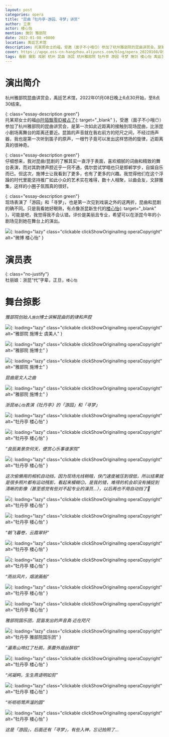 ```yaml
---
layout: post
categories: opera
title: "昆曲「牡丹亭·游园、寻梦」讲赏"
author: 立泉
actor: 楼心怡
mention: 施剑 雅部院
date: 2022-01-08 +0800
location: 禹廷艺术馆
description: 托某郑女士的福，受邀（面子不小哦🙃）参加了杭州雅部院的昆曲讲赏会，是第一次如此近距离的接触到现场昆曲，比浙昆的小剧场离舞台的距离还要近。昆笛的声音就在我右前方的咫尺之间，不经过扬声器，我也是第一次听到笛子的原声，一根竹子竟可以发出这样悠扬的旋律，近距离真的很神奇。
cover: https://apqx.oss-cn-hangzhou.aliyuncs.com/blog/opera_20220108/DSC08074_thumb.jpg
tags: 看剧 摄影 戏剧 杭州 昆曲 浙昆 杭州雅部院 牡丹亭 游园 寻梦 施剑 楼心怡 禹廷艺术馆
---
```


# 演出简介

杭州雅部院昆曲讲赏会，禹廷艺术馆，2022年01月08日晚上6点30开始，至8点30结束。

{: class="essay-description green"}  
托某郑女士的福[@阡陌飘零ID被占了](https://weibo.com/u/1657746245){: target="_blank" }，受邀（面子不小哦😶）参加了杭州雅部院的昆曲讲赏会，是第一次如此近距离的接触到现场昆曲，比浙昆小剧场离舞台的距离还要近。昆笛的声音就在我右前方的咫尺之间，不经过扬声器，我也是第一次听到笛子的原声，一根竹子竟可以发出这样悠扬的旋律，近距离真的很神奇。

{: class="essay-description green"}  
仔细想来，我对昆曲/昆剧的了解其实一直浮于表面，喜欢细腻的词曲和精致的舞台表演，而对其韵律声腔近乎一窍不通，偶尔尝试学唱也只是邯郸学步，自娱自乐而已。但这次，施博士让我看到了更多，也有了更多的兴趣。我觉得他们在这个浮躁的时代里能坚持推广如此小众的艺术实在难得，数十人相聚，以曲会友，文辞雅集，这样的小圈子氛围真的很好。

{: class="essay-description green"}  
现场表演了「游园」和「寻梦」，也是第一次见到戏装之外的这两折，昆曲和昆剧的确不同。只是我看她好眼熟，有点像浙昆新生代的[楼心怡](https://weibo.com/u/6616490989){: target="_blank" }，可能是吧，我觉得我不会认错。评价是美丽且专业，希望可以在浙昆今年的小剧场见到她在舞台上的演出。

![](https://apqx.oss-cn-hangzhou.aliyuncs.com/blog/opera_20220108/IMG_9612.jpg){: loading="lazy" class="clickable clickShowOriginalImg operaCopyright" alt="微博 楼心怡" }

# 演员表

{: class="no-justify"}  
杜丽娘：浙昆“代”字辈，正旦，`楼心怡`

# 舞台掠影

*雅部院创始人`施剑`博士讲解昆曲的韵律和声腔*

![](https://apqx.oss-cn-hangzhou.aliyuncs.com/blog/opera_20220108/DSC08057_thumb.jpg){: loading="lazy" class="clickable clickShowOriginalImg operaCopyright" alt="雅部院 施博士 虞美人" }

![](https://apqx.oss-cn-hangzhou.aliyuncs.com/blog/opera_20220108/DSC08060_thumb.jpg){: loading="lazy" class="clickable clickShowOriginalImg operaCopyright" alt="雅部院 施博士" }

![](https://apqx.oss-cn-hangzhou.aliyuncs.com/blog/opera_20220108/DSC08061_thumb.jpg){: loading="lazy" class="clickable clickShowOriginalImg operaCopyright" alt="雅部院 施博士" }

*昆曲是文人之曲*

![](https://apqx.oss-cn-hangzhou.aliyuncs.com/blog/opera_20220108/DSC08064_thumb.jpg){: loading="lazy" class="clickable clickShowOriginalImg operaCopyright" alt="雅部院 施博士" }

*浙昆`楼心怡`表演《牡丹亭》的「游园」和「寻梦」*

![](https://apqx.oss-cn-hangzhou.aliyuncs.com/blog/opera_20220108/DSC08074_thumb.jpg){: loading="lazy" class="clickable clickShowOriginalImg operaCopyright" alt="牡丹亭 楼心怡" }

<!-- *“原来姹紫嫣红开遍，似这般都付与断井颓垣”* -->

<!-- ![](https://apqx.oss-cn-hangzhou.aliyuncs.com/blog/opera_20220108/DSC08075_thumb.jpg){: loading="lazy" class="clickable clickShowOriginalImg operaCopyright" alt="牡丹亭 楼心怡" } -->

![](https://apqx.oss-cn-hangzhou.aliyuncs.com/blog/opera_20220108/DSC08078_thumb.jpg){: loading="lazy" class="clickable clickShowOriginalImg operaCopyright" alt="牡丹亭 楼心怡" }

*“良辰美景奈何天，便赏心乐事谁家院”*

![](https://apqx.oss-cn-hangzhou.aliyuncs.com/blog/opera_20220108/DSC08080_thumb.jpg){: loading="lazy" class="clickable clickShowOriginalImg operaCopyright" alt="牡丹亭 楼心怡" }

*这次偷懒用的相机自动挡，因为现场光线稍暗，快门速度被压到很低，所以结果就是很多照片都有运动残影，看起来模糊😐。是我的错，难得的机会却没有捕捉到清晰的影像（甚至感觉有些对不起专业的演员...），以后再也不用自动挡了🙁*

![](https://apqx.oss-cn-hangzhou.aliyuncs.com/blog/opera_20220108/DSC08081_thumb.jpg){: loading="lazy" class="clickable clickShowOriginalImg operaCopyright" alt="牡丹亭 楼心怡" }

![](https://apqx.oss-cn-hangzhou.aliyuncs.com/blog/opera_20220108/DSC08084_thumb.jpg){: loading="lazy" class="clickable clickShowOriginalImg operaCopyright" alt="牡丹亭 楼心怡" }

*“朝飞暮卷，云霞翠轩”*

![](https://apqx.oss-cn-hangzhou.aliyuncs.com/blog/opera_20220108/DSC08086_thumb.jpg){: loading="lazy" class="clickable clickShowOriginalImg operaCopyright" alt="牡丹亭 楼心怡" }

![](https://apqx.oss-cn-hangzhou.aliyuncs.com/blog/opera_20220108/DSC08087_thumb.jpg){: loading="lazy" class="clickable clickShowOriginalImg operaCopyright" alt="牡丹亭 楼心怡" }

*“雨丝风片，烟波画船”*

![](https://apqx.oss-cn-hangzhou.aliyuncs.com/blog/opera_20220108/DSC08088_thumb.jpg){: loading="lazy" class="clickable clickShowOriginalImg operaCopyright" alt="牡丹亭 楼心怡" }

![](https://apqx.oss-cn-hangzhou.aliyuncs.com/blog/opera_20220108/DSC08089_thumb.jpg){: loading="lazy" class="clickable clickShowOriginalImg operaCopyright" alt="牡丹亭 楼心怡" }

*雅部院国乐团，昆笛发出的声音真·近在咫尺*

![](https://apqx.oss-cn-hangzhou.aliyuncs.com/blog/opera_20220108/DSC08092_thumb.jpg){: loading="lazy" class="clickable clickShowOriginalImg operaCopyright" alt="牡丹亭 雅部院国乐团" }

*“遍青山啼红了杜鹃，荼蘼外烟丝醉软”*

![](https://apqx.oss-cn-hangzhou.aliyuncs.com/blog/opera_20220108/DSC08095_thumb.jpg){: loading="lazy" class="clickable clickShowOriginalImg operaCopyright" alt="牡丹亭 楼心怡" }

*“闲凝眄，生生燕语明如剪”*

![](https://apqx.oss-cn-hangzhou.aliyuncs.com/blog/opera_20220108/DSC08096_thumb.jpg){: loading="lazy" class="clickable clickShowOriginalImg operaCopyright" alt="牡丹亭 楼心怡" }

*“听呖呖莺声溜的圆”*

![](https://apqx.oss-cn-hangzhou.aliyuncs.com/blog/opera_20220108/DSC08102_thumb.jpg){: loading="lazy" class="clickable clickShowOriginalImg operaCopyright" alt="牡丹亭 楼心怡" }

*这是「游园」，后面还有「寻梦」，有些入神，忘记拍照了...*